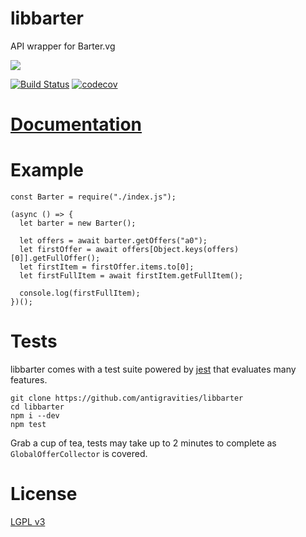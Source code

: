 # libbarter

API wrapper for Barter.vg

![](https://nodei.co/npm/libbarter.png)

[![Build Status](https://travis-ci.org/antigravities/libbarter.svg?branch=master)](https://travis-ci.org/antigravities/libbarter) [![codecov](https://codecov.io/gh/antigravities/libbarter/branch/master/graph/badge.svg)](https://codecov.io/gh/antigravities/libbarter)

# [Documentation](https://github.com/antigravities/libbarter/wiki)

# Example

```
const Barter = require("./index.js");

(async () => {
  let barter = new Barter();

  let offers = await barter.getOffers("a0");
  let firstOffer = await offers[Object.keys(offers)[0]].getFullOffer();
  let firstItem = firstOffer.items.to[0];
  let firstFullItem = await firstItem.getFullItem();
  
  console.log(firstFullItem);
})();
```

# Tests

libbarter comes with a test suite powered by [jest](https://jestjs.io) that evaluates many features.

```
git clone https://github.com/antigravities/libbarter
cd libbarter
npm i --dev
npm test
```

Grab a cup of tea, tests may take up to 2 minutes to complete as `GlobalOfferCollector` is covered.

# License

[LGPL v3](https://www.gnu.org/licenses/lgpl-3.0.en.html)
